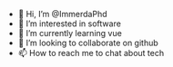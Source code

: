 - 👋 Hi, I’m @ImmerdaPhd
- 👀 I’m interested in software 
- 🌱 I’m currently learning vue
- 💞️ I’m looking to collaborate on github
- 📫 How to reach me to chat about tech 

<!---
ImmerdaPhd/ImmerdaPhd is a ✨ special ✨ repository because its `README.md` (this file) appears on your GitHub profile.
You can click the Preview link to take a look at your changes.
--->
